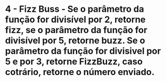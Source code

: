 # 4 - Fizz Buss - Se o parâmetro da função for divisível por 2, retorne fizz, se o parâmetro da função for divisível por 5, retorne buzz. Se o parâmetro da função for divisivel por 5 e por 3, retorne FizzBuzz, caso cotrário, retorne o número enviado.
